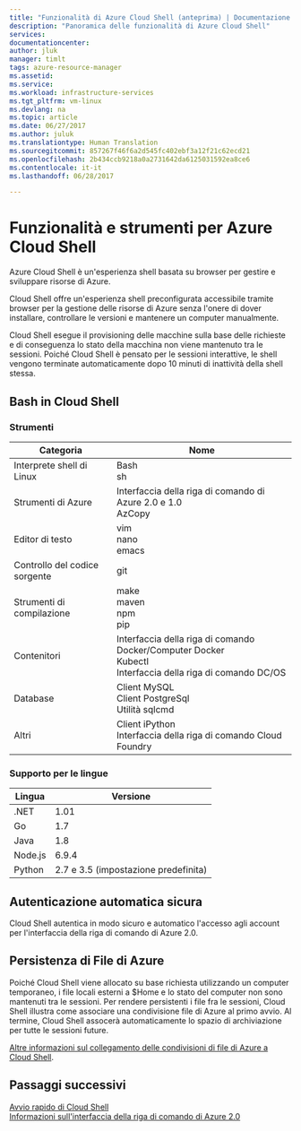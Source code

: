 ```yaml
---
title: "Funzionalità di Azure Cloud Shell (anteprima) | Documentazione Microsoft"
description: "Panoramica delle funzionalità di Azure Cloud Shell"
services: 
documentationcenter: 
author: jluk
manager: timlt
tags: azure-resource-manager
ms.assetid: 
ms.service: 
ms.workload: infrastructure-services
ms.tgt_pltfrm: vm-linux
ms.devlang: na
ms.topic: article
ms.date: 06/27/2017
ms.author: juluk
ms.translationtype: Human Translation
ms.sourcegitcommit: 857267f46f6a2d545fc402ebf3a12f21c62ecd21
ms.openlocfilehash: 2b434ccb9218a0a2731642da6125031592ea8ce6
ms.contentlocale: it-it
ms.lasthandoff: 06/28/2017

---
```


# <a name="features--tools-for-azure-cloud-shell"></a>Funzionalità e strumenti per Azure Cloud Shell
Azure Cloud Shell è un'esperienza shell basata su browser per gestire e sviluppare risorse di Azure.

Cloud Shell offre un'esperienza shell preconfigurata accessibile tramite browser per la gestione delle risorse di Azure senza l'onere di dover installare, controllare le versioni e mantenere un computer manualmente.

Cloud Shell esegue il provisioning delle macchine sulla base delle richieste e di conseguenza lo stato della macchina non viene mantenuto tra le sessioni. Poiché Cloud Shell è pensato per le sessioni interattive, le shell vengono terminate automaticamente dopo 10 minuti di inattività della shell stessa.

## <a name="bash-in-cloud-shell"></a>Bash in Cloud Shell
### <a name="tools"></a>Strumenti
|Categoria   |Nome   |
|---|---|
|Interprete shell di Linux|Bash<br> sh               |
|Strumenti di Azure            |Interfaccia della riga di comando di Azure 2.0 e 1.0<br> AzCopy     |
|Editor di testo           |vim<br> nano<br> emacs       |
|Controllo del codice sorgente         |git                    |
|Strumenti di compilazione            |make<br> maven<br> npm<br> pip         |
|Contenitori             |Interfaccia della riga di comando Docker/Computer Docker<br> Kubectl<br> Interfaccia della riga di comando DC/OS         |
|Database              |Client MySQL<br> Client PostgreSql<br> Utilità sqlcmd      |
|Altri                  |Client iPython<br> Interfaccia della riga di comando Cloud Foundry<br> |

### <a name="language-support"></a>Supporto per le lingue
|Lingua   |Versione   |
|---|---|
|.NET       |1.01       |
|Go         |1.7        |
|Java       |1.8        |
|Node.js    |6.9.4      |
|Python     |2.7 e 3.5 (impostazione predefinita)|

## <a name="secure-automatic-authentication"></a>Autenticazione automatica sicura
Cloud Shell autentica in modo sicuro e automatico l'accesso agli account per l'interfaccia della riga di comando di Azure 2.0.

## <a name="azure-files-persistence"></a>Persistenza di File di Azure
Poiché Cloud Shell viene allocato su base richiesta utilizzando un computer temporaneo, i file locali esterni a $Home e lo stato del computer non sono mantenuti tra le sessioni.
Per rendere persistenti i file fra le sessioni, Cloud Shell illustra come associare una condivisione file di Azure al primo avvio.
Al termine, Cloud Shell assocerà automaticamente lo spazio di archiviazione per tutte le sessioni future.

[Altre informazioni sul collegamento delle condivisioni di file di Azure a Cloud Shell](persisting-shell-storage.md).

## <a name="next-steps"></a>Passaggi successivi
[Avvio rapido di Cloud Shell](quickstart.md) <br>
[Informazioni sull'interfaccia della riga di comando di Azure 2.0](https://docs.microsoft.com/cli/azure/) <br>
